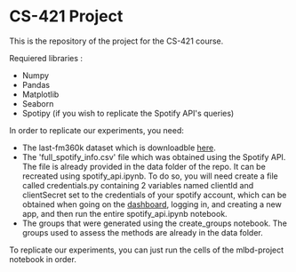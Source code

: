 # CS-421 Project

This is the repository of the project for the CS-421 course.

Requiered libraries :

* Numpy
* Pandas
* Matplotlib
* Seaborn
* Spotipy (if you wish to replicate the Spotify API's queries)

In order to replicate our experiments, you need:

* The last-fm360k dataset which is downloadble [here](http://ocelma.net/MusicRecommendationDataset/lastfm-360K.html).
* The 'full_spotify_info.csv' file which was obtained using the Spotify API. The file is already provided in the data folder of the repo. It can be recreated using spotify_api.ipynb. To do so, you will need create a file called credentials.py containing 2 variables named clientId and clientSecret set to the credentials of your spotify account, which can be obtained when going on the [dashboard](https://developer.spotify.com/dashboard/), logging in, and creating a new app, and then run the entire spotify_api.ipynb notebook.
* The groups that were generated using the create_groups notebook. The groups used to assess the methods are already in the data folder.


To replicate our experiments, you can just run the cells of the mlbd-project notebook in order.